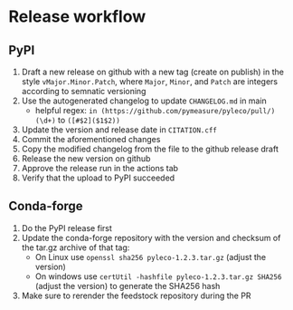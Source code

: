 # Release workflow

## PyPI

1. Draft a new release on github with a new tag (create on publish) in the style `vMajor.Minor.Patch`, where `Major`, `Minor`, and `Patch` are integers according to semnatic versioning
1. Use the autogenerated changelog to update `CHANGELOG.md` in main
   * helpful regex: `in (https://github.com/pymeasure/pyleco/pull/)(\d+)` to `([#$2]($1$2))`
1. Update the version and release date in `CITATION.cff`
1. Commit the aforementioned changes
1. Copy the modified changelog from the file to the github release draft
1. Release the new version on github
1. Approve the release run in the actions tab
1. Verify that the upload to PyPI succeeded


## Conda-forge

1. Do the PyPI release first
1. Update the conda-forge repository with the version and checksum of the tar.gz archive of that tag:
   * On Linux use `openssl sha256 pyleco-1.2.3.tar.gz` (adjust the version)
   * On windows use `certUtil -hashfile pyleco-1.2.3.tar.gz SHA256` (adjust the version) to generate the SHA256 hash
1. Make sure to rerender the feedstock repository during the PR
